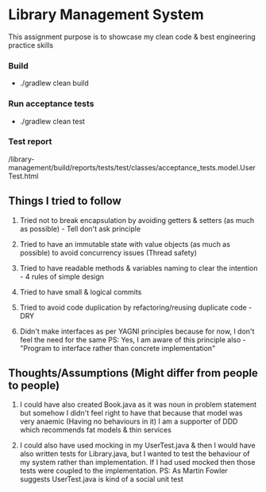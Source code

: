 # Library Management System
This assignment purpose is to showcase my clean code & best engineering practice skills

### Build
* ./gradlew clean build
  
### Run acceptance tests
* ./gradlew clean test

### Test report
/library-management/build/reports/tests/test/classes/acceptance_tests.model.UserTest.html

## Things I tried to follow
1. Tried not to break encapsulation by avoiding getters & setters (as much as possible) - Tell don't ask principle

2. Tried to have an immutable state with value objects (as much as possible) to avoid concurrency issues (Thread safety)

3. Tried to have readable methods & variables naming to clear the intention - 4 rules of simple design

4. Tried to have small & logical commits

5. Tried to avoid code duplication by refactoring/reusing duplicate code - DRY

6. Didn't make interfaces as per YAGNI principles because for now, I don't feel the need for the same 
   PS: Yes, I am aware of this principle also - "Program to interface rather than concrete implementation"
   

## Thoughts/Assumptions (Might differ from people to people)
1. I could have also created Book.java as it was noun in problem statement 
   but somehow I didn't feel right to have that because that model was very anaemic (Having no behaviours in it)
   I am a supporter of DDD which recommends fat models & thin services
   

2. I could also have used mocking in my UserTest.java & then I would have also written tests for Library.java, 
   but I wanted to test the behaviour of my system rather than implementation. If I had used mocked then those tests 
   were coupled to the implementation.
   PS: As Martin Fowler suggests UserTest.java is kind of a social unit test